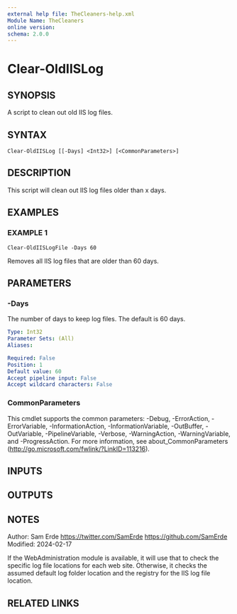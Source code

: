 ```yaml
---
external help file: TheCleaners-help.xml
Module Name: TheCleaners
online version:
schema: 2.0.0
---
```


# Clear-OldIISLog

## SYNOPSIS
A script to clean out old IIS log files.

## SYNTAX

```
Clear-OldIISLog [[-Days] <Int32>] [<CommonParameters>]
```

## DESCRIPTION
This script will clean out IIS log files older than x days.

## EXAMPLES

### EXAMPLE 1
```
Clear-OldIISLogFile -Days 60
```

Removes all IIS log files that are older than 60 days.

## PARAMETERS

### -Days
The number of days to keep log files.
The default is 60 days.

```yaml
Type: Int32
Parameter Sets: (All)
Aliases:

Required: False
Position: 1
Default value: 60
Accept pipeline input: False
Accept wildcard characters: False
```

### CommonParameters
This cmdlet supports the common parameters: -Debug, -ErrorAction, -ErrorVariable, -InformationAction, -InformationVariable, -OutBuffer, -OutVariable, -PipelineVariable, -Verbose, -WarningAction, -WarningVariable, and -ProgressAction. 
For more information, see about_CommonParameters (http://go.microsoft.com/fwlink/?LinkID=113216).

## INPUTS

## OUTPUTS

## NOTES
Author:     Sam Erde
            https://twitter.com/SamErde
            https://github.com/SamErde
Modified:   2024-02-17

If the WebAdministration module is available, it will use that to check the specific log file locations for
each web site.
Otherwise, it checks the assumed default log folder location and the registry for the IIS
log file location.

## RELATED LINKS
